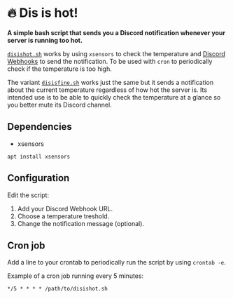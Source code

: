 # 🔥 Dis is hot!
**A simple bash script that sends you a Discord notification whenever your server is running too hot.**

[`disishot.sh`](https://github.com/Zerodya/disishot/blob/main/disishot.sh) works by using `xsensors` to check the temperature and [Discord Webhooks](https://support.discord.com/hc/en-us/articles/228383668-Intro-to-Webhooks) to send  the notification. To be used with `cron` to periodically check if the temperature is too high.

The variant [`disisfine.sh`](https://github.com/Zerodya/disishot/blob/main/disisfine.sh) works just the same but it sends a notification about the current temperature regardless of how hot the server is. Its intended use is to be able to quickly check the temperature at a glance so you better mute its Discord channel.

## Dependencies
- xsensors

`apt install xsensors`

## Configuration
Edit the script: 
1. Add your Discord Webhook URL.
2. Choose a temperature treshold.
3. Change the notification message (optional).

## Cron job
Add a line to your crontab to periodically run the script by using `crontab -e`.

Example of a cron job running every 5 minutes:
```
*/5 * * * * /path/to/disishot.sh
```
